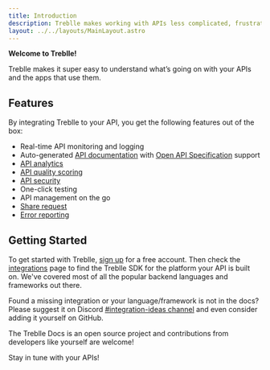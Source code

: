 ```yaml
---
title: Introduction
description: Treblle makes working with APIs less complicated, frustrating and confusing. With Treblle you can monitor and observe the actual real-world usage of your APIs.
layout: ../../layouts/MainLayout.astro
---
```


**Welcome to Treblle!**

Treblle makes it super easy to understand what’s going on with your APIs and the apps that use them.

## Features

By integrating Treblle to your API, you get the following features out of the box:

- Real-time API monitoring and logging
- Auto-generated [API documentation](/en/dashboard/api-documentation) with <a href="https://swagger.io/specification/" target="_blank">Open API Specification</a> support
- [API analytics](/en/dashboard/api-analytics)
- [API quality scoring](/en/dashboard/api-score)
- [API security](/en/dashboard/api-security)
- One-click testing
- API management on the go
- [Share request](/en/dashboard/requests#share-request)
- [Error reporting](/en/dashboard/problems)

## Getting Started

To get started with Treblle, <a href="https://app.treblle.com/register" target="_blank">sign up</a> for a free account. Then check the [integrations](/en/integrations) page to find the Treblle SDK for the platform your API is built on. We've covered most of all the popular backend languages and frameworks out there.

Found a missing integration or your language/framework is not in the docs? Please suggest it on Discord <a href="https://treblle.com/chat">#integration-ideas channel</a> and even consider adding it yourself on GitHub.

The Treblle Docs is an open source project and contributions from developers like yourself are welcome!

Stay in tune with your APIs!
